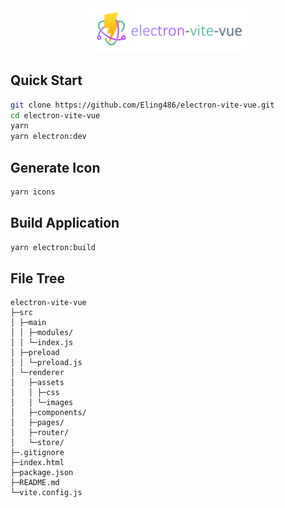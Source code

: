 <div style="text-align:center"><img src="https://raw.githubusercontent.com/Eling486/electron-vite-vue/main/src/renderer/assets/images/logo-text.png" width="50%"></div>

## Quick Start
```bash
git clone https://github.com/Eling486/electron-vite-vue.git
cd electron-vite-vue
yarn
yarn electron:dev
```

## Generate Icon
```bash
yarn icons
```

## Build Application
```bash
yarn electron:build
```

## File Tree
```
electron-vite-vue
├─src
│ ├─main
│ │ ├─modules/
│ │ └─index.js
│ ├─preload
│ │ └─preload.js
│ └─renderer
│   ├─assets
│   │ ├─css
│   │ └─images
│   ├─components/
│   ├─pages/
│   ├─router/
│   └─store/
├─.gitignore
├─index.html
├─package.json
├─README.md
└─vite.config.js
```